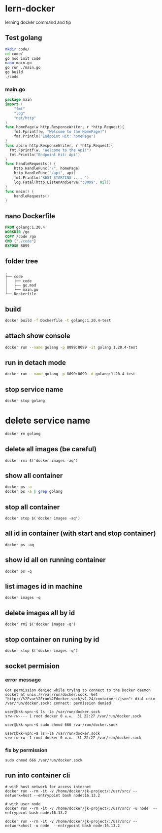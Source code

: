 # lern-docker

lerning docker command and tip

## Test golang

```sh
mkdir code/
cd code/
go mod init code
nano main.go 
go run ./main.go
go build
./code
```

### main.go

```go
package main
import (
    "fmt"
    "log"
    "net/http"
)
func homePage(w http.ResponseWriter, r *http.Request){
    fmt.Fprintf(w, "Welcome to the HomePage!")
    fmt.Println("Endpoint Hit: homePage")
}
func api(w http.ResponseWriter, r *http.Request){
  fmt.Fprintf(w, "Welcome to the Api!")
  fmt.Println("Endpoint Hit: Api")
}
func handleRequests() {
    http.HandleFunc("/", homePage)
    http.HandleFunc("/api", api)
    fmt.Println("REST STARTING .... ")
    log.Fatal(http.ListenAndServe(":8099", nil))
}
func main() {
    handleRequests()
}
```

## nano Dockerfile

```Dockerfile
FROM golang:1.20.4
WORKDIR /go
COPY /code /go
CMD ["./code"]
EXPOSE 8099
```
## folder tree

```
.
├── code
│   ├── code
│   ├── go.mod
│   └── main.go
└── Dockerfile
```

## build 

```sh
docker build -f Dockerfile -t golang:1.20.4-test
```

## attach show console

```sh
docker run --name golang -p 8099:8099 -it golang:1.20.4-test
```

## run in detach mode

```sh
docker run --name golang -p 8099:8099 -d golang:1.20.4-test
```

## stop service name

```sh
docker stop golang
```

# delete service name

```sh
docker rm golang
```

## delete all images (be careful)

```
docker rmi $('docker images -aq')
```

## show all container

```sh
docker ps -a
docker ps -a | grep golang
```
## stop all container

```
docker stop $('docker images -aq')
```

## all id in container (with start and stop container)

```
docker ps -aq
```
## show id all on running container

```
docker ps -q
```

## list images id in machine 
```
docker images -q

```
## delete images all by id 

```
docker rmi $('docker images -q')
```

## stop container on runing by id

```
docker stop $('docker images -q')
```

## socket permision

### error message 

```
Got permission denied while trying to connect to the Docker daemon socket at unix:///var/run/docker.sock: Get
"http://%2Fvar%2Frun%2Fdocker.sock/v1.24/containers/json": dial unix /var/run/docker.sock: connect: permission denied

user@bkk-vpn:~$ ls -la /var/run/docker.sock
srw-rw---- 1 root docker 0 ม.ค.  31 22:27 /var/run/docker.sock

user@bkk-vpn:~$ sudo chmod 666 /var/run/docker.sock

user@bkk-vpn:~$ ls -la /var/run/docker.sock
srw-rw-rw- 1 root docker 0 ม.ค.  31 22:27 /var/run/docker.sock
```

### fix by permission

```
sudo chmod 666 /var/run/docker.sock
```

## run into container cli

```
# with host network for access internet 
docker run --rm -it -v /home/docker/jk-project/:/usr/src/ --network=host --entrypoint bash node:16.13.2

# with user node
docker run --rm -it -v /home/docker/jk-project/:/usr/src/ -u node  --entrypoint bash node:16.13.2

docker run --rm -it -v /home/docker/jk-project/:/usr/src/ --network=host -u node  --entrypoint bash node:16.13.2
```
